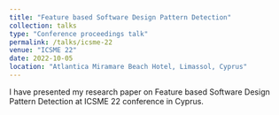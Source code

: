 ```yaml
---
title: "Feature based Software Design Pattern Detection"
collection: talks
type: "Conference proceedings talk"
permalink: /talks/icsme-22
venue: "ICSME 22"
date: 2022-10-05
location: "Atlantica Miramare Beach Hotel, Limassol, Cyprus"
---
```


I have presented my research paper on Feature based Software Design Pattern Detection at ICSME 22 conference in Cyprus.
